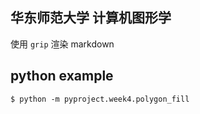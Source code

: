 ## 华东师范大学 计算机图形学

使用 `grip` 渲染 markdown

## python example

```
$ python -m pyproject.week4.polygon_fill
```
